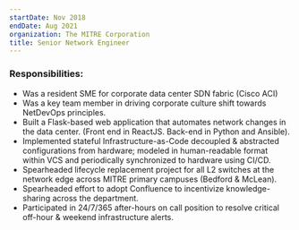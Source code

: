 ```yaml
---
startDate: Nov 2018
endDate: Aug 2021
organization: The MITRE Corporation
title: Senior Network Engineer
---
```


### Responsibilities:

- Was a resident SME for corporate data center SDN fabric (Cisco ACI)
- Was a key team member in driving corporate culture shift towards NetDevOps principles.
- Built a Flask-based web application that automates network changes in the data center. (Front end in ReactJS. Back-end in Python and Ansible).
- Implemented stateful Infrastructure-as-Code decoupled & abstracted configurations from hardware; modeled in human-readable format within VCS and periodically synchronized to hardware using CI/CD.
- Spearheaded lifecycle replacement project for all L2 switches at the network edge across MITRE primary campuses (Bedford & McLean).
- Spearheaded effort to adopt Confluence to incentivize knowledge-sharing across the department.
- Participated in 24/7/365 after-hours on call position to resolve critical off-hour & weekend infrastructure alerts.
